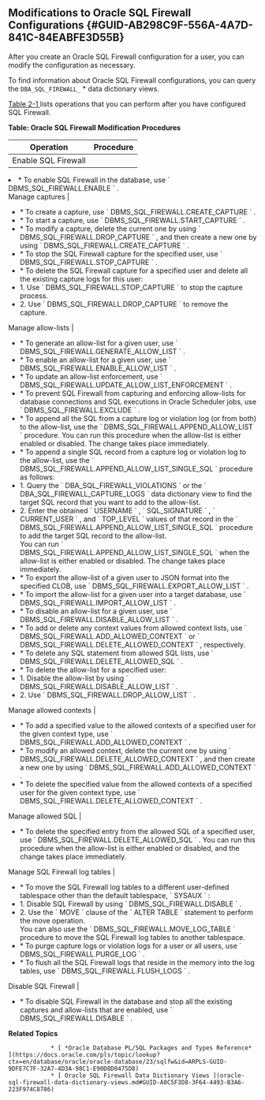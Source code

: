 ##  Modifications to Oracle SQL Firewall Configurations {#GUID-AB298C9F-556A-4A7D-841C-84EABFE3D55B} 

After you create an Oracle SQL Firewall configuration for a user, you can modify the configuration as necessary. 

To find information about Oracle SQL Firewall configurations, you can query the ` DBA_SQL_FIREWALL_ ` * data dictionary views. 

[ Table 2-1 ](modifications-oracle-sql-firewall-configurations.md#GUID-AB298C9F-556A-4A7D-841C-84EABFE3D55B__TABLE_MLJ_SRD_GVB) lists operations that you can perform after you have configured SQL Firewall. 

**Table: Oracle SQL Firewall Modification Procedures** 

Operation  |  Procedure   
---|---  
Enable SQL Firewall  |  <ul>

<li>
  * To enable SQL Firewall in the database, use ` DBMS_SQL_FIREWALL.ENABLE ` . </li> </ul>  
Manage captures  |  <ul> <li>
    * To create a capture, use ` DBMS_SQL_FIREWALL.CREATE_CAPTURE ` . </li> <li>
    * To start a capture, use ` DBMS_SQL_FIREWALL.START_CAPTURE ` . </li> <li>
    * To modify a capture, delete the current one by using ` DBMS_SQL_FIREWALL.DROP_CAPTURE ` , and then create a new one by using ` DBMS_SQL_FIREWALL.CREATE_CAPTURE ` . </li> <li>
    * To stop the SQL Firewall capture for the specified user, use ` DBMS_SQL_FIREWALL.STOP_CAPTURE ` . </li> <li>
    * To delete the SQL Firewall capture for a specified user and delete all the existing capture logs for this user:  <li>
      1. Use ` DBMS_SQL_FIREWALL.STOP_CAPTURE ` to stop the capture process. </li> <li>
      2. Use ` DBMS_SQL_FIREWALL.DROP_CAPTURE ` to remove the capture. </li> </li> </ul>  
Manage allow-lists  |  <ul> <li>
      * To generate an allow-list for a given user, use ` DBMS_SQL_FIREWALL.GENERATE_ALLOW_LIST ` . </li> <li>
      * To enable an allow-list for a given user, use ` DBMS_SQL_FIREWALL.ENABLE_ALLOW_LIST ` . </li> <li>
      * To update an allow-list enforcement, use ` DBMS_SQL_FIREWALL.UPDATE_ALLOW_LIST_ENFORCEMENT ` . </li> <li>
      * To prevent SQL Firewall from capturing and enforcing allow-lists for database connections and SQL executions in Oracle Scheduler jobs, use ` DBMS_SQL_FIREWALL.EXCLUDE ` . </li> <li>
      * To append all the SQL from a capture log or violation log (or from both) to the allow-list, use the ` DBMS_SQL_FIREWALL.APPEND_ALLOW_LIST ` procedure. You can run this procedure when the allow-list is either enabled or disabled. The change takes place immediately. </li> <li>
      * To append a single SQL record from a capture log or violation log to the allow-list, use the ` DBMS_SQL_FIREWALL.APPEND_ALLOW_LIST_SINGLE_SQL ` procedure as follows:  <li>
        1. Query the ` DBA_SQL_FIREWALL_VIOLATIONS ` or the ` DBA_SQL_FIREWALL_CAPTURE_LOGS ` data dictionary view to find the target SQL record that you want to add to the allow-list. </li> <li>
        2. Enter the obtained ` USERNAME ` , ` SQL_SIGNATURE ` , ` CURRENT_USER ` , and ` TOP_LEVEL ` values of that record in the ` DBMS_SQL_FIREWALL.APPEND_ALLOW_LIST_SINGLE_SQL ` procedure to add the target SQL record to the allow-list. </li> You can run ` DBMS_SQL_FIREWALL.APPEND_ALLOW_LIST_SINGLE_SQL ` when the allow-list is either enabled or disabled. The change takes place immediately.  </li> <li>
      * To export the allow-list of a given user to JSON format into the specified CLOB, use ` DBMS_SQL_FIREWALL.EXPORT_ALLOW_LIST ` . </li> <li>
      * To import the allow-list for a given user into a target database, use ` DBMS_SQL_FIREWALL.IMPORT_ALLOW_LIST ` . </li> <li>
      * To disable an allow-list for a given user, use ` DBMS_SQL_FIREWALL.DISABLE_ALLOW_LIST ` . </li> <li>
      * To add or delete any context values from allowed context lists, use ` DBMS_SQL_FIREWALL.ADD_ALLOWED_CONTEXT ` or ` DBMS_SQL_FIREWALL.DELETE_ALLOWED_CONTEXT ` , respectively. </li> <li>
      * To delete any SQL statement from allowed SQL lists, use ` DBMS_SQL_FIREWALL.DELETE_ALLOWED_SQL ` . </li> <li>
      * To delete the allow-list for a specified user:  <li>
        1. Disable the allow-list by using ` DBMS_SQL_FIREWALL.DISABLE_ALLOW_LIST ` . </li> <li>
        2. Use ` DBMS_SQL_FIREWALL.DROP_ALLOW_LIST ` . </li> </li> </ul>  
Manage allowed contexts  |  <ul> <li>
        * To add a specified value to the allowed contexts of a specified user for the given context type, use ` DBMS_SQL_FIREWALL.ADD_ALLOWED_CONTEXT ` . </li> <li>
        * To modify an allowed context, delete the current one by using ` DBMS_SQL_FIREWALL.DELETE_ALLOWED_CONTEXT ` , and then create a new one by using ` DBMS_SQL_FIREWALL.ADD_ALLOWED_CONTEXT ` . </li> <li>
        * To delete the specified value from the allowed contexts of a specified user for the given context type, use ` DBMS_SQL_FIREWALL.DELETE_ALLOWED_CONTEXT ` . </li> </ul>  
Manage allowed SQL  |  <ul> <li>
          * To delete the specified entry from the allowed SQL of a specified user, use ` DBMS_SQL_FIREWALL.DELETE_ALLOWED_SQL ` . You can run this procedure when the allow-list is either enabled or disabled, and the change takes place immediately. </li> </ul>  
Manage SQL Firewall log tables  |  <ul> <li>
            * To move the SQL Firewall log tables to a different user-defined tablespace other than the default tablespace, ` SYSAUX ` :  <li>
              1. Disable SQL Firewall by using ` DBMS_SQL_FIREWALL.DISABLE ` . </li> <li>
              2. Use the ` MOVE ` clause of the ` ALTER TABLE ` statement to perform the move operation. </li> You can also use the ` DBMS_SQL_FIREWALL.MOVE_LOG_TABLE ` procedure to move the SQL Firewall log tables to another tablespace.  </li> <li>
            * To purge capture logs or violation logs for a user or all users, use ` DBMS_SQL_FIREWALL.PURGE_LOG ` . </li> <li>
            * To flush all the SQL Firewall logs that reside in the memory into the log tables, use ` DBMS_SQL_FIREWALL.FLUSH_LOGS ` . </li> </ul>  
Disable SQL Firewall  |  <ul> <li>
              * To disable SQL Firewall in the database and stop all the existing captures and allow-lists that are enabled, use ` DBMS_SQL_FIREWALL.DISABLE ` . </li> </ul>  
  
**Related Topics**

                * [ *Oracle Database PL/SQL Packages and Types Reference*  ](https://docs.oracle.com/pls/topic/lookup?ctx=en/database/oracle/oracle-database/23/sqlfw&id=ARPLS-GUID-9DFE7C7F-32A7-4D3A-98C1-E90D8D0475D8)
                * [ Oracle SQL Firewall Data Dictionary Views ](oracle-sql-firewall-data-dictionary-views.md#GUID-A0C5F3D8-3F64-4493-B3A6-223F974C8786)
